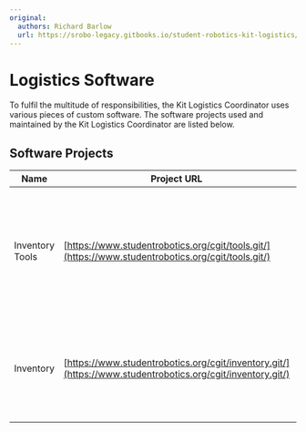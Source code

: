 ```yaml
---
original:
  authors: Richard Barlow
  url: https://srobo-legacy.gitbooks.io/student-robotics-kit-logistics/logistics-software.html
---
```

# Logistics Software

To fulfil the multitude of responsibilities, the Kit Logistics Coordinator uses various pieces of custom software. The software projects used and maintained by the Kit Logistics Coordinator are listed below.

## Software Projects

| Name | Project URL | Notes |
| --- | --- | --- |
| Inventory Tools | [https://www.studentrobotics.org/cgit/tools.git/](https://www.studentrobotics.org/cgit/tools.git/) | This project currently contains a mishmash of tools. The Inventory tools need teasing out. |
| Inventory | [https://www.studentrobotics.org/cgit/inventory.git/](https://www.studentrobotics.org/cgit/inventory.git/) | This is not a software project in itself. It represents the current state of all SR assets. |
